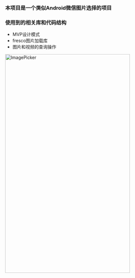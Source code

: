 
### 本项目是一个类似Android微信图片选择的项目
### 使用到的相关库和代码结构
* MVP设计模式
* fresco图片加载库
* 图片和视频的查询操作

<img src="https://raw.githubusercontent.com/iknow4/iknow.Images/a64751bcb8ce190c4a4eba7be64bef2b07d2f04a/gif/ImagePicker.gif" width="400" height="700" alt="ImagePicker"/>
